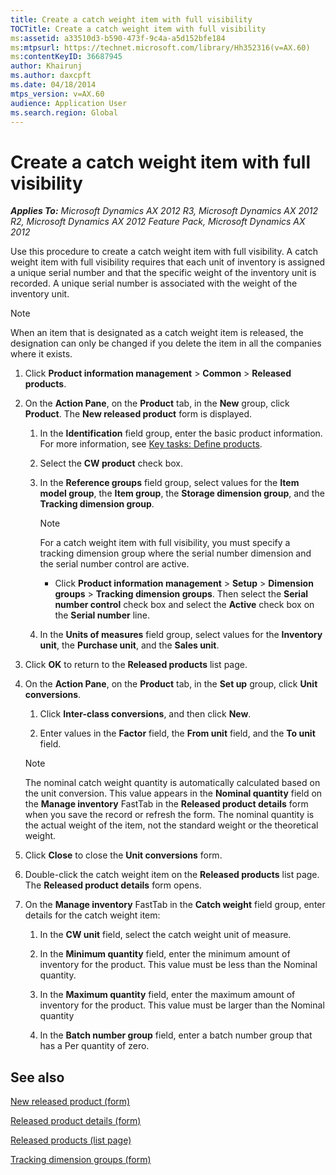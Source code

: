 ```yaml
---
title: Create a catch weight item with full visibility
TOCTitle: Create a catch weight item with full visibility
ms:assetid: a33510d3-b590-473f-9c4a-a5d152bfe184
ms:mtpsurl: https://technet.microsoft.com/library/Hh352316(v=AX.60)
ms:contentKeyID: 36687945
author: Khairunj
ms.author: daxcpft
ms.date: 04/18/2014
mtps_version: v=AX.60
audience: Application User
ms.search.region: Global
---
```


# Create a catch weight item with full visibility 


_**Applies To:** Microsoft Dynamics AX 2012 R3, Microsoft Dynamics AX 2012 R2, Microsoft Dynamics AX 2012 Feature Pack, Microsoft Dynamics AX 2012_

Use this procedure to create a catch weight item with full visibility. A catch weight item with full visibility requires that each unit of inventory is assigned a unique serial number and that the specific weight of the inventory unit is recorded. A unique serial number is associated with the weight of the inventory unit.


> [!NOTE]
> <P>When an item that is designated as a catch weight item is released, the designation can only be changed if you delete the item in all the companies where it exists.</P>



1.  Click **Product information management** \> **Common** \> **Released products**.

2.  On the **Action Pane**, on the **Product** tab, in the **New** group, click **Product**. The **New released product** form is displayed.
    
    1.  In the **Identification** field group, enter the basic product information. For more information, see [Key tasks: Define products](key-tasks-define-products.md).
    
    2.  Select the **CW product** check box.
    
    3.  In the **Reference groups** field group, select values for the **Item model group**, the **Item group**, the **Storage dimension group**, and the **Tracking dimension group**.
        

        > [!NOTE]
        > <P>For a catch weight item with full visibility, you must specify a tracking dimension group where the serial number dimension and the serial number control are active.</P>
        > <UL>
        > <LI>
        > <P>Click <STRONG>Product information management</STRONG> &gt; <STRONG>Setup</STRONG> &gt; <STRONG>Dimension groups</STRONG> &gt; <STRONG>Tracking dimension groups</STRONG>. Then select the <STRONG>Serial number control</STRONG> check box and select the <STRONG>Active</STRONG> check box on the <STRONG>Serial number</STRONG> line.</P></LI></UL>

    
    4.  In the **Units of measures** field group, select values for the **Inventory unit**, the **Purchase unit**, and the **Sales unit**.

3.  Click **OK** to return to the **Released products** list page.

4.  On the **Action Pane**, on the **Product** tab, in the **Set up** group, click **Unit conversions**.
    
    1.  Click **Inter-class conversions**, and then click **New**.
    
    2.  Enter values in the **Factor** field, the **From unit** field, and the **To unit** field.
    

    > [!NOTE]
    > <P>The nominal catch weight quantity is automatically calculated based on the unit conversion. This value appears in the <STRONG>Nominal quantity</STRONG> field on the <STRONG>Manage inventory</STRONG> FastTab in the <STRONG>Released product details</STRONG> form when you save the record or refresh the form. The nominal quantity is the actual weight of the item, not the standard weight or the theoretical weight.</P>



5.  Click **Close** to close the **Unit conversions** form.

6.  Double-click the catch weight item on the **Released products** list page. The **Released product details** form opens.

7.  On the **Manage inventory** FastTab in the **Catch weight** field group, enter details for the catch weight item:
    
    1.  In the **CW unit** field, select the catch weight unit of measure.
    
    2.  In the **Minimum quantity** field, enter the minimum amount of inventory for the product. This value must be less than the Nominal quantity.
    
    3.  In the **Maximum quantity** field, enter the maximum amount of inventory for the product. This value must be larger than the Nominal quantity
    
    4.  In the **Batch number group** field, enter a batch number group that has a Per quantity of zero.

## See also

[New released product (form)](https://technet.microsoft.com/library/hh597284\(v=ax.60\))

[Released product details (form)](https://technet.microsoft.com/library/aa615563\(v=ax.60\))

[Released products (list page)](https://technet.microsoft.com/library/hh597154\(v=ax.60\))

[Tracking dimension groups (form)](https://technet.microsoft.com/library/hh209465\(v=ax.60\))

  


